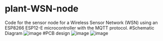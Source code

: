 # plant-WSN-node
Code for the sensor node for a Wireless Sensor Network (WSN) using an ESP8266 ESP12-E microcontroller with the MQTT protocol. 
#Schematic Diagram
![image](https://github.com/jrajusto/plant-WSN-node/assets/67361955/f51dd506-6e72-49f1-a20f-8934bf325fb3)
#PCB design
![image](https://github.com/jrajusto/plant-WSN-node/assets/67361955/740bd984-13c6-46f6-bd6f-e8471e53a308)
![image](https://github.com/jrajusto/plant-WSN-node/assets/67361955/e1f5a0b5-0ed6-4106-b1aa-7675eca8cfe1)



